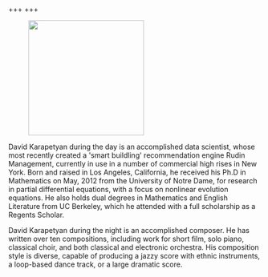 +++
+++
<figure class="figure">
    <img src="/images/avatar.jpeg" class="figure-img img-fluid" width="230" height="230">
</figure>

David Karapetyan during the day is an accomplished data scientist, whose most
recently  created  a 'smart buildling' recommendation engine Rudin Management,
currently in use in a number of commercial high rises in New York.
Born and raised in Los Angeles, California, he received
his Ph.D in Mathematics on May, 2012 from the University of Notre Dame, for 
research in partial differential equations, with a focus on nonlinear
evolution equations. He also holds dual degrees in Mathematics and English Literature
from UC Berkeley, which he attended with a full scholarship as a Regents Scholar. 

David Karapetyan during the night is an accomplished composer. He has written over ten
compositions, including work for short film, solo piano, classical choir, and both classical
and electronic orchestra. His composition style is diverse, capable of producing a jazzy score
with ethnic instruments, a loop-based dance track, or a large dramatic score. 

